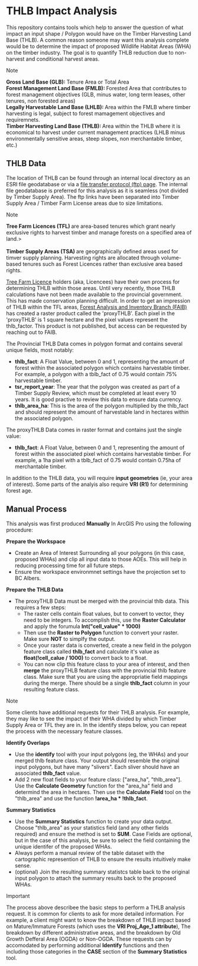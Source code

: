 # THLB Impact Analysis
This repository contains tools which help to answer the question of what impact
an input shape / Polygon would have on the Timber Harvesting Land Base (THLB). A 
common reason someone may want this analysis complete would be to determine the 
impact of proposed Wildlife Habitat Areas (WHA) on the timber industry. The 
goal is to quantify THLB reduction due to non-harvest and conditional harvest 
areas.

>[!Note]
><strong>Gross Land Base (GLB): </strong>Tenure Area or Total Area<br />
><strong>Forest Management Land Base (FMLB): </strong>Forested Area that contributes to forest management objectives (GLB, minus water, long term leases, other tenures, non forested areas)<br />
><strong>Legally Harvestable Land Base (LHLB): </strong>Area within the FMLB where timber harvesting is legal, subject to forest mamagement objectives and requiremnets. <br />
><strong>Timber Harvesting Land Base (THLB): </strong>Area within the THLB where it is economical to harvest under current management practices (LHLB minus environmentally sensitive areas, steep slopes, non merchantable timber, etc.)

## THLB Data
The location of THLB can be found through an internal local directory as an ESRI
file geodatabase or via a [file transfer protocol (ftp) page](https://www.for.gov.bc.ca/ftp/HTS/external/!publish/DataCatalogue_FAIB_Data/THLB/). The internal file geodatabase is preferred for this analysis as it is
seamless (not divided by Timber Supply Area). The ftp links have been separated 
into Timber Supply Area / Timber Farm License areas due to size limitations. 

>[!Note]
><strong>Tree Farm Licences (TFL) </strong>are area-based tenures which grant nearly exclusive rights to harvest timber and manage forests on a specified area of land.><br />
><br />
><strong>Timber Supply Areas (TSA) </strong>are geographically defined areas used for timver supply planning. Harvesting rights are allocated through volume-based tenures such as Forest Licences rather than exclusive area based rights. 
><br />

[Tree Farm Licence](https://www2.gov.bc.ca/gov/content/industry/forestry/forest-tenures/timber-harvesting-rights/tfl) holders (aka, Licencees) have their own process for determining THLB within those areas. Until very recently, those THLB calculations have not been made available to the provincial government. This has made conservation planning difficult. In order to get an impression of THLB within the TFL areas, [Forest Analysis and Inventory Branch (FAIB)](https://www2.gov.bc.ca/gov/content/industry/forestry/managing-our-forest-resources/forest-inventory) has created a raster product called the 'proxyTHLB'. Each pixel in the 'proxyTHLB' is 1 square hectare and the pixel values represent the thlb_factor. This product is not published, but access can be requested by reaching out to FAIB.

The Provincial THLB Data comes in polygon format and contains several unique fields, most notably:
- **thlb_fact**: A Float Value, between 0 and 1, representing the amount of forest within the associated polygon which contains harvestable timber. For example, a polygon with a tblb_fact of 0.75 would contain 75% harvestable timber.
- **tsr_report_year**: The year that the polygon was created as part of a Timber Supply Review, which must be completed at least every 10 years. It is good practive to review this data to ensure data currency.
- **thlb_area_ha**: This is the area of the polygon multiplied by the thlb_fact and should represent the amount of harvestable land in hectares within the associated polygon.

The proxyTHLB Data comes in raster format and contains just the single value:
- **thlb_fact**: A Float Value, between 0 and 1, representing the amount of forest within the associated pixel which contains harvestable timber. For example, a 1ha pixel with a tblb_fact of 0.75 would contain 0.75ha of merchantable timber.

In addition to the THLB data, you will require **input geometries** (ie, your
area of interest). Some parts of the analyis also require **VRI (R1)** for determining forest age. 

## Manual Process
This analysis was first produced **Manually** In ArcGIS Pro using the following 
procedure:

**Prepare the Workspace**
- Create an Area of Interest Surrounding all your polygons (in this case, proposed WHAs) and clip all input data to those AOEs. This will help in reducing processing time for all future steps.
- Ensure the workspace environmnet settings have the projection set to BC Albers.

**Prepare the THLB Data**
- The proxyTHLB Data must be merged with the provincial thlb data. This requires a few steps:
    - The raster cells contain float values, but to convert to vector, they need to be integers. To accomplish this, use the **Raster Calculator** and apply the forumula **Int("cell_value" * 1000)**
    - Then use the **Raster to Polygon** function to convert your raster. Make sure **NOT** to simplfy the output. 
    - Once your raster data is converted, create a new field in the polygon feature class called **thlb_fact** and calculate it's value as **float(!cell_calue / 1000)** to convert back to a float.
    - You can now clip this feature class to your area of interest, and then **merge** the proxyTHLB feature class with the provincial thlb feature class. Make sure that you are using the appropriatie field mappings during the merge. There should be a single **thlb_fact** column in your resulting feature class.

>[!Note]
>Some clients have additional requests for their THLB analysis. For example, they may like to see the impact of their WHA divided by which Timber Supply Area or TFL they are in. In the identify steps below, you can repeat the process with the necessary feature classes. 

**Identify Overlaps**
- Use the **identify** tool with your input polygons (eg, the WHAs) and your merged thlb feature class. Your output should resemble the original input polygons, but have many "slivers". Each sliver should have an associated **thlb_fact** value. 
- Add 2 new float fields to your feature class: ["area_ha", "thlb_area"]. Use the **Calculate Geometry** function for the "area_ha" field and determind the area in hectares. Then use the **Calculate Field** tool on the "thlb_area" and use the function **!area_ha * !thlb_fact**. 

**Summary Statistics**
- Use the **Summary Statistics** function to create your data output. Choose "thlb_area" as your statistics field (and any other fields required) and ensure the method is set to **SUM**. Case Fields are optional, but in the case of this analysis, be sure to select the field containing the unique identifer of the proposed WHAs. 
- Always perform a manual review of the table dataset with the cartographic represention of THLB to ensure the results intuitively make sense. 
- (optional) Join the resulting summary statistcs table back to the original input polygon to attach the summary results back to the proposed WHAs.

>[!Important]
>The process above describee the basic steps to perform a THLB analysis request. It is common for clients to ask for more detailed information. For example, a client might want to know the breakdown of THLB impact based on Mature/Immature Forests (which uses the **VRI Proj_Age_1 attribute**), The breakdown by different administrative areas, and the breakdown by Old Growth Defferal Area (OGDA) or Non-OGDA. These requests can by accomodated by performing additional **Identify** functions and then including those categories in the **CASE** section of the **Summary Statistics** tool.

<!-- 
- Sapsucker
- Williams Sapsucker, At-
- THLB, designed based on the habitat attributes
- Going into forest consultated and going into THLB Impacts
- Trying to go in with our own numbers
- Timber Supply Impact

- Proposed, Within the Proposed WHA Just within the Kootenay Boundary
WHSE_WILDLIFE_MANAGEMENT.WCP_WHA_PROPOSED_SP, refer to the proposal to see the numbers needed to run
4-140, 4-347 to 4-378


- Scripted
- Mostly in the Boundary TSA, One is in the Cranbrook, and some in the 

- Splitting out the THLB into Mature and Immature, 
- Map Product
- Just an Excel File summarizing the in the 

- Immature, Mature, Total
- Each Row
- Merchantable Timber
- Look into it, 
- 
- Timeline, May 23rd for Turnaround time,


- Want to know how much, a bunch of these polygons overlap with old growth deferral areas
- Not legal,  
- So how 


Categories, Hectares
Immature, Mature, Immature-OGMA, Mature OGMA, Total


4-140
4-347-4-378

Connect with Will Burt regarding Mature/ Immature Discrete Classes (80 years?)

Look into Why so many of the WHAs are not in the THLB
- 

WHSE_FOREST_VEGETATION.OGSR_SUPPRTD_OG_HRVST_DFRL_SP

Asb about THLB that exists, but not classified as Mature/Immature (IE, not in the VRI)

Ask Will who has access to upload proposed WHAs

Old Growth Strategic Review, Separate from OGMAs, maybe done by FAIB, Tried to identify all the ogam, and certain priority conservation areas
- Areas that FAIB wants to Defer, and also a technical advisory panel

58.87 / 76.99
 -->